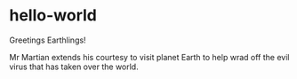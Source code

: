 # hello-world

Greetings Earthlings!

Mr Martian extends his courtesy to visit planet Earth to help wrad off the evil virus that has taken over the world.
